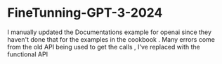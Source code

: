 # FineTunning-GPT-3-2024
I manually updated the Documentations example for openai since they haven't done that for the examples in the cookbook . Many errors come from the old API being used to get the calls , I've replaced with the functional API
